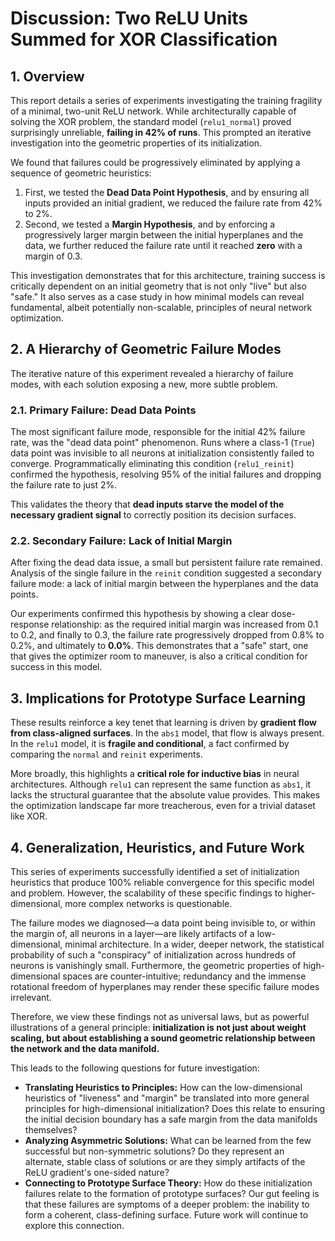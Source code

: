 # **Discussion: Two ReLU Units Summed for XOR Classification**

## 1. Overview

This report details a series of experiments investigating the training fragility of a minimal, two-unit ReLU network. While architecturally capable of solving the XOR problem, the standard model (`relu1_normal`) proved surprisingly unreliable, **failing in 42% of runs**. This prompted an iterative investigation into the geometric properties of its initialization.

We found that failures could be progressively eliminated by applying a sequence of geometric heuristics:
1.  First, we tested the **Dead Data Point Hypothesis**, and by ensuring all inputs provided an initial gradient, we reduced the failure rate from 42% to 2%.
2.  Second, we tested a **Margin Hypothesis**, and by enforcing a progressively larger margin between the initial hyperplanes and the data, we further reduced the failure rate until it reached **zero** with a margin of 0.3.

This investigation demonstrates that for this architecture, training success is critically dependent on an initial geometry that is not only "live" but also "safe." It also serves as a case study in how minimal models can reveal fundamental, albeit potentially non-scalable, principles of neural network optimization.

## 2. A Hierarchy of Geometric Failure Modes

The iterative nature of this experiment revealed a hierarchy of failure modes, with each solution exposing a new, more subtle problem.

### 2.1. Primary Failure: Dead Data Points

The most significant failure mode, responsible for the initial 42% failure rate, was the "dead data point" phenomenon. Runs where a class-1 (`True`) data point was invisible to all neurons at initialization consistently failed to converge. Programmatically eliminating this condition (`relu1_reinit`) confirmed the hypothesis, resolving 95% of the initial failures and dropping the failure rate to just 2%.

This validates the theory that **dead inputs starve the model of the necessary gradient signal** to correctly position its decision surfaces.

### 2.2. Secondary Failure: Lack of Initial Margin

After fixing the dead data issue, a small but persistent failure rate remained. Analysis of the single failure in the `reinit` condition suggested a secondary failure mode: a lack of initial margin between the hyperplanes and the data points.

Our experiments confirmed this hypothesis by showing a clear dose-response relationship: as the required initial margin was increased from 0.1 to 0.2, and finally to 0.3, the failure rate progressively dropped from 0.8% to 0.2%, and ultimately to **0.0%**. This demonstrates that a "safe" start, one that gives the optimizer room to maneuver, is also a critical condition for success in this model.

## 3. Implications for Prototype Surface Learning

These results reinforce a key tenet that learning is driven by **gradient flow from class-aligned surfaces**. In the `abs1` model, that flow is always present. In the `relu1` model, it is **fragile and conditional**, a fact confirmed by comparing the `normal` and `reinit` experiments.

More broadly, this highlights a **critical role for inductive bias** in neural architectures. Although `relu1` can represent the same function as `abs1`, it lacks the structural guarantee that the absolute value provides. This makes the optimization landscape far more treacherous, even for a trivial dataset like XOR.

## 4. Generalization, Heuristics, and Future Work

This series of experiments successfully identified a set of initialization heuristics that produce 100% reliable convergence for this specific model and problem. However, the scalability of these specific findings to higher-dimensional, more complex networks is questionable.

The failure modes we diagnosed—a data point being invisible to, or within the margin of, all neurons in a layer—are likely artifacts of a low-dimensional, minimal architecture. In a wider, deeper network, the statistical probability of such a "conspiracy" of initialization across hundreds of neurons is vanishingly small. Furthermore, the geometric properties of high-dimensional spaces are counter-intuitive; redundancy and the immense rotational freedom of hyperplanes may render these specific failure modes irrelevant.

Therefore, we view these findings not as universal laws, but as powerful illustrations of a general principle: **initialization is not just about weight scaling, but about establishing a sound geometric relationship between the network and the data manifold.**

This leads to the following questions for future investigation:
* **Translating Heuristics to Principles:** How can the low-dimensional heuristics of "liveness" and "margin" be translated into more general principles for high-dimensional initialization? Does this relate to ensuring the initial decision boundary has a safe margin from the data manifolds themselves?
* **Analyzing Asymmetric Solutions:** What can be learned from the few successful but non-symmetric solutions? Do they represent an alternate, stable class of solutions or are they simply artifacts of the ReLU gradient's one-sided nature?
* **Connecting to Prototype Surface Theory:** How do these initialization failures relate to the formation of prototype surfaces? Our gut feeling is that these failures are symptoms of a deeper problem: the inability to form a coherent, class-defining surface. Future work will continue to explore this connection.